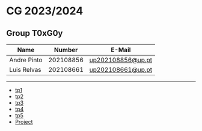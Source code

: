 # CG 2023/2024

## Group T0xG0y
| Name             | Number    | E-Mail             |
| ---------------- | --------- | ------------------ |
| Andre Pinto      | 202108856 | up202108856@up.pt  |
| Luis Relvas      | 202108661 | up202108661@up.pt  |

----

  - [tp1](tp1/README.md)
  - [tp2](tp2/README.md)
  - [tp3](tp3/README.md)
  - [tp4](tp4/README.md)
  - [tp5](tp5/README.md)
  - [Project](proj/README.md)
